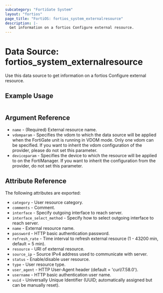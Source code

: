 ```yaml
---
subcategory: "FortiGate System"
layout: "fortios"
page_title: "FortiOS: fortios_system_externalresource"
description: |-
  Get information on a fortios Configure external resource.
---
```


# Data Source: fortios_system_externalresource
Use this data source to get information on a fortios Configure external resource.


## Example Usage

```hcl

```

## Argument Reference

* `name` - (Required) External resource name.
* `vdomparam` - Specifies the vdom to which the data source will be applied when the FortiGate unit is running in VDOM mode. Only one vdom can be specified. If you want to inherit the vdom configuration of the provider, please do not set this parameter.
* `deviceparam` - Specifies the device to which the resource will be applied to on the FortiManager. If you want to inherit the configuration from the provider, do not set this parameter.

## Attribute Reference

The following attributes are exported:

* `category` - User resource category.
* `comments` - Comment.
* `interface` - Specify outgoing interface to reach server.
* `interface_select_method` - Specify how to select outgoing interface to reach server.
* `name` - External resource name.
* `password` - HTTP basic authentication password.
* `refresh_rate` - Time interval to refresh external resource (1 - 43200 min, default = 5 min).
* `resource` - URI of external resource.
* `source_ip` - Source IPv4 address used to communicate with server.
* `status` - Enable/disable user resource.
* `type` - User resource type.
* `user_agent` - HTTP User-Agent header (default = 'curl/7.58.0').
* `username` - HTTP basic authentication user name.
* `uuid` - Universally Unique Identifier (UUID; automatically assigned but can be manually reset).
